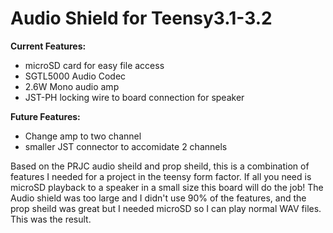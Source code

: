 # Audio Shield for Teensy3.1-3.2
**Current Features:**
  - microSD card for easy file access
  - SGTL5000 Audio Codec
  - 2.6W Mono audio amp
  - JST-PH locking wire to board connection for speaker

**Future Features:**
  - Change amp to two channel
  - smaller JST connector to accomidate 2 channels

Based on the PRJC audio sheild and prop sheild, this is a combination 
of features I needed for a project in the teensy form factor. If all 
you need is microSD playback to a speaker in a small size this board will
do the job! The Audio shield was too large and I didn't use 90% of the features, 
and the prop sheild was great but I needed microSD so I can play normal WAV files. 
This was the result.
